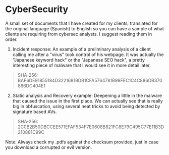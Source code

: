 # CyberSecurity
A small set of documents that I have created for my clients, translated for the original language (Spanish) to English so you can have a sample of what clients are requiring from cybersec analysts. I suggest reading them in order. 

1) Incident response: An example of a preliminary analysis of a client calling me after a "virus" took control of his webpage. It was actually the "Japanese keyword hack" or the "Japanese SEO hack", a pretty interesting piece of malware that I would see it in more detail later. 

>SHA-256: BAF6DE91855184D3221681BDB1CFA5764781B99FEC1C4C886DB370886DC404E1

2) Static analysis and Recovery example: Deepening a little in the malware that caused the issue in the first place. We can actually see that is really big in obfuscation, using several neat tricks to avoid being detected by signature based AVs. 

>SHA-256: 2C0B2B50DBCCEE571EFAF534F7E0608B821FC8E79C495C77E11B3D210881C99C


Note: Always check my .pdfs against the checksum provided, just in case you download a corrupted or evil version. 
